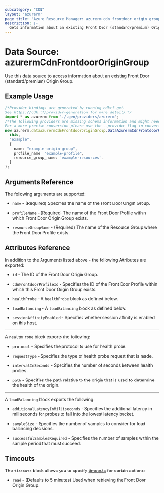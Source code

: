 ```yaml
---
subcategory: "CDN"
layout: "azurerm"
page_title: "Azure Resource Manager: azurerm_cdn_frontdoor_origin_group"
description: |-
  Gets information about an existing Front Door (standard/premium) Origin Group.
---
```


# Data Source: azurermCdnFrontdoorOriginGroup

Use this data source to access information about an existing Front Door (standard/premium) Origin Group.

## Example Usage

```typescript
/*Provider bindings are generated by running cdktf get.
See https://cdk.tf/provider-generation for more details.*/
import * as azurerm from "./.gen/providers/azurerm";
/*The following providers are missing schema information and might need manual adjustments to synthesize correctly: azurerm.
For a more precise conversion please use the --provider flag in convert.*/
new azurerm.dataAzurermCdnFrontdoorOriginGroup.DataAzurermCdnFrontdoorOriginGroup(
  this,
  "example",
  {
    name: "example-origin-group",
    profile_name: "example-profile",
    resource_group_name: "example-resources",
  }
);

```

## Arguments Reference

The following arguments are supported:

*   `name` - (Required) Specifies the name of the Front Door Origin Group.

*   `profileName` - (Required) The name of the Front Door Profile within which Front Door Origin Group exists.

*   `resourceGroupName` - (Required) The name of the Resource Group where the Front Door Profile exists.

## Attributes Reference

In addition to the Arguments listed above - the following Attributes are exported:

*   `id` - The ID of the Front Door Origin Group.

*   `cdnFrontdoorProfileId` - Specifies the ID of the Front Door Profile within which this Front Door Origin Group exists.

*   `healthProbe` - A `healthProbe` block as defined below.

*   `loadBalancing` - A `loadBalancing` block as defined below.

*   `sessionAffinityEnabled` - Specifies whether session affinity is enabled on this host.

***

A `healthProbe` block exports the following:

*   `protocol` - Specifies the protocol to use for health probe.

*   `requestType` - Specifies the type of health probe request that is made.

*   `intervalInSeconds` - Specifies the number of seconds between health probes.

*   `path` - Specifies the path relative to the origin that is used to determine the health of the origin.

***

A `loadBalancing` block exports the following:

*   `additionalLatencyInMilliseconds` - Specifies the additional latency in milliseconds for probes to fall into the lowest latency bucket.

*   `sampleSize` - Specifies the number of samples to consider for load balancing decisions.

*   `successfulSamplesRequired` - Specifies the number of samples within the sample period that must succeed.

## Timeouts

The `timeouts` block allows you to specify [timeouts](https://www.terraform.io/language/resources/syntax#operation-timeouts) for certain actions:

* `read` - (Defaults to 5 minutes) Used when retrieving the Front Door Origin Group.
